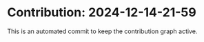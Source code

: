 # Contribution: 2024-12-14-21-59
This is an automated commit to keep the contribution graph active.
